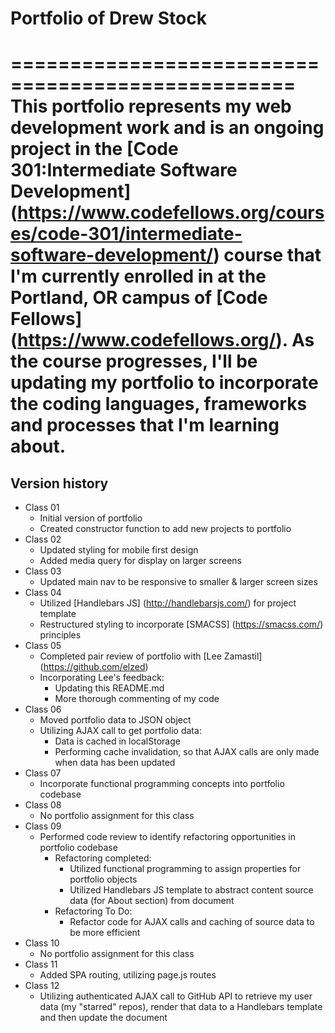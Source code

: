 # Portfolio of Drew Stock
==================================================
This portfolio represents my web development work and is an ongoing project in the [Code 301:Intermediate Software Development] (https://www.codefellows.org/courses/code-301/intermediate-software-development/) course that I'm currently enrolled in at the Portland, OR campus of [Code Fellows] (https://www.codefellows.org/). As the course progresses, I'll be updating my portfolio to incorporate the coding languages, frameworks and processes that I'm learning about.
==================================================
## Version history
* Class 01
  * Initial version of portfolio
  * Created constructor function to add new projects to portfolio
* Class 02
  * Updated styling for mobile first design
  * Added media query for display on larger screens
* Class 03
  * Updated main nav to be responsive to smaller & larger screen sizes
* Class 04
  * Utilized [Handlebars JS] (http://handlebarsjs.com/) for project template
  * Restructured styling to incorporate [SMACSS] (https://smacss.com/) principles
* Class 05
  * Completed pair review of portfolio with [Lee Zamastil] (https://github.com/elzed)
  * Incorporating Lee's feedback:
    * Updating this README.md
    * More thorough commenting of my code
* Class 06
  * Moved portfolio data to JSON object
  * Utilizing AJAX call to get portfolio data:
    * Data is cached in localStorage
    * Performing cache invalidation, so that AJAX calls are only made when data has been updated
* Class 07
  * Incorporate functional programming concepts into portfolio codebase
* Class 08
  * No portfolio assignment for this class
* Class 09
  * Performed code review to identify refactoring opportunities in portfolio codebase
    * Refactoring completed:
      * Utilized functional programming to assign properties for portfolio objects
      * Utilized Handlebars JS template to abstract content source data (for About section) from document
    * Refactoring To Do:
      * Refactor code for AJAX calls and caching of source data to be more efficient
* Class 10
  * No portfolio assignment for this class
* Class 11
  * Added SPA routing, utilizing page.js routes
* Class 12
  * Utilizing authenticated AJAX call to GitHub API to retrieve my user data (my "starred" repos), render that data to a Handlebars template and then update the document
